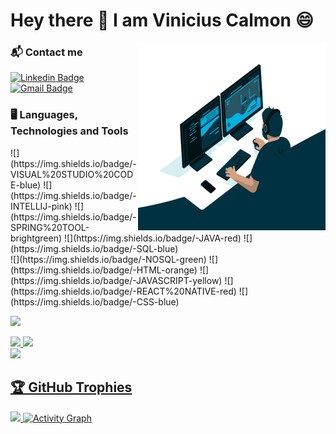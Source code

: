 # Hey there 👋 I am Vinicius Calmon 😄

<img align="right" alt="cmulay | Read Book" src="https://github.com/MeIzSaiPranav/MeIzSaiPranav/blob/main/gifs/multi.gif" width="300" height="300" />

### 📬 Contact me

[![Linkedin Badge](https://img.shields.io/badge/-LinkedIn-blue?style=for-the-badge&logo=Linkedin&logoColor=white&link=https://https://www.linkedin.com/in/viniciusfcalmon/)](https://www.linkedin.com/in/viniciusfcalmon/)[![Gmail Badge](https://img.shields.io/badge/-Gmail-c14438?style=for-the-badge&logo=Gmail&logoColor=white&link=mailto:viniciuscalmon1@gmail.com)](mailto:viniciuscalmon1@gmail.com)

### 🖥 Languages, Technologies and Tools
<div align="left">
  ![](https://img.shields.io/badge/-VISUAL%20STUDIO%20CODE-blue)
  ![](https://img.shields.io/badge/-INTELLIJ-pink)
  ![](https://img.shields.io/badge/-SPRING%20TOOL-brightgreen)
  ![](https://img.shields.io/badge/-JAVA-red)
  ![](https://img.shields.io/badge/-SQL-blue)
</div>
<div align="left">
  ![](https://img.shields.io/badge/-NOSQL-green)
  ![](https://img.shields.io/badge/-HTML-orange)
  ![](https://img.shields.io/badge/-JAVASCRIPT-yellow)
  ![](https://img.shields.io/badge/-REACT%20NATIVE-red)
  ![](https://img.shields.io/badge/-CSS-blue)
</div>
<p align="left">
<img src="https://readme-typing-svg.herokuapp.com?color=F77247&width=420&lines=A+Passionate+Developer+From+Brazil%E2%9C%8C%EF%B8%8F;Working+In+SulAméricaTeam%E2%9D%A4%EF%B8%8F">
</p>

<div align="left">
  <a href="https://github.com/ViniciusCalmon">
  <img height="180em" src="https://github-readme-stats.vercel.app/api?username=ViniciusCalmon&show_icons=true&theme=dracula&include_all_commits=true&count_private=true&cache_seconds=1800"/>
    <img height="180em" src="https://github-readme-stats.vercel.app/api/top-langs/?username=ViniciusCalmon&layout=compact&langs_count=7&theme=dracula&cache_seconds=1800"/>
    
</div>
    <div align="left">
    <img src="https://github-readme-streak-stats.herokuapp.com/?user=ViniciusCalmon&theme=dark">
    </div>
    <h2>🏆 GitHub Trophies</h2>
    <img src="https://github-profile-trophy.vercel.app/?username=ViniciusCalmon&theme=nord&column=7" >
    <a href="https://github.com/ViniciusCalmon"><img alt="Activity Graph" src="https://activity-graph.herokuapp.com/graph?username=ViniciusCalmon&bg_color=20222b&color=F8D866&line=F85D7F&point=FFFFFF&hide_border=true" /></a>

